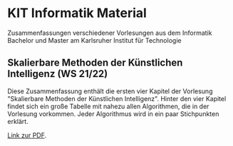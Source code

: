 # KIT Informatik Material
 Zusammenfassungen verschiedener Vorlesungen aus dem Informatik Bachelor und Master am Karlsruher Institut für Technologie
 
 ## Skalierbare Methoden der Künstlichen Intelligenz (WS 21/22)
 Diese Zusammenfassung enthält die ersten vier Kapitel der Vorlesung "Skalierbare Methoden der Künstlichen Intelligenz". Hinter den vier Kapitel findet sich ein große Tabelle mit nahezu allen Algorithmen, die in der Vorlesung vorkommen. Jeder Algorithmus wird in ein paar Stichpunkten erklärt.
 
 [Link zur PDF](https://github.com/lange-martin/KIT-Informatik-Material/blob/build/Zusammenfassung.pdf).
